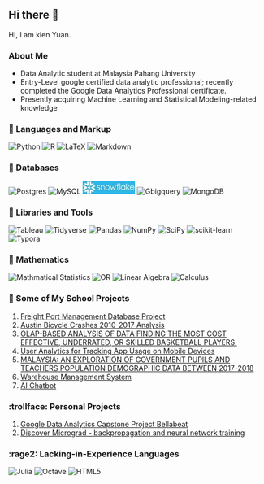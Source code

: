 ## Hi there 👋

HI, I am kien Yuan.

### About Me
- Data Analytic student at Malaysia Pahang University
- Entry-Level google certified data analytic professional; recently completed the Google Data Analytics Professional certificate.
- Presently acquiring Machine Learning and Statistical Modeling-related knowledge

### :pencil: Languages and Markup
![Python](https://img.shields.io/badge/python-3670A0?style=for-the-badge&logo=python&logoColor=ffdd54)
![R](https://img.shields.io/badge/r-%23276DC3.svg?style=for-the-badge&logo=r&logoColor=white)
![LaTeX](https://img.shields.io/badge/latex-%23008080.svg?style=for-the-badge&logo=latex&logoColor=white)
![Markdown](https://img.shields.io/badge/markdown-%23000000.svg?style=for-the-badge&logo=markdown&logoColor=white)

### 💾 Databases
![Postgres](https://img.shields.io/badge/postgres-%23316192.svg?style=for-the-badge&logo=postgresql&logoColor=white)
![MySQL](https://img.shields.io/badge/mysql-%2300f.svg?style=for-the-badge&logo=mysql&logoColor=white)
![Snow](https://github.com/soonkienyuan/soonkienyuan/blob/425b1069660c40c421a24522f5cbb05a3e07321b/image/1.jpg)
![Gbigquery](https://img.shields.io/badge/-Google%20Big%20Query-white?style=for-the-badge)
![MongoDB](https://img.shields.io/badge/MongoDB-%234ea94b.svg?style=for-the-badge&logo=mongodb&logoColor=white)

### :wrench: Libraries and Tools
![Tableau](https://img.shields.io/badge/Tableau-E97627?style=for-the-badge&logo=Tableau&logoColor=white)
![Tidyverse](https://img.shields.io/badge/-Tidyverse-darkblue?style=for-the-badge)
![Pandas](https://img.shields.io/badge/pandas-%23150458.svg?style=for-the-badge&logo=pandas&logoColor=white)
![NumPy](https://img.shields.io/badge/numpy-%23013243.svg?style=for-the-badge&logo=numpy&logoColor=white)
![SciPy](https://img.shields.io/badge/SciPy-%230C55A5.svg?style=for-the-badge&logo=scipy&logoColor=%white)
![scikit-learn](https://img.shields.io/badge/scikit--learn-%23F7931E.svg?style=for-the-badge&logo=scikit-learn&logoColor=white)
![Typora](https://img.shields.io/badge/-Typora-white?style=for-the-badge)

### :game_die: Mathematics
![Mathmatical Statistics](https://img.shields.io/badge/-Statistics-brightgreen?style=for-the-badge)
![OR](https://img.shields.io/badge/-Operational%20Research-brightgreen?style=for-the-badge)
![Linear Algebra](https://img.shields.io/badge/-Linear%20Algebra-brightgreen?style=for-the-badge)
![Calculus](https://img.shields.io/badge/-Calculus-orange?style=for-the-badge)


### :school: Some of My School Projects
1. [Freight Port Management Database Project](https://github.com/soonkienyuan/database-project-1)
2. [Austin Bicycle Crashes 2010-2017 Analysis](https://github.com/soonkienyuan/data-wrangling-school-project)
3. [OLAP-BASED ANALYSIS OF DATA FINDING THE MOST COST EFFECTIVE, UNDERRATED, OR SKILLED BASKETBALL PLAYERS.](https://github.com/soonkienyuan/OLAP-Analysis-using-postgreSQL)
4. [User Analytics for Tracking App Usage on Mobile Devices](https://github.com/soonkienyuan/Mobile-app-usgae-analytics-within-my-group)
5. [MALAYSIA: AN EXPLORATION OF GOVERNMENT PUPILS AND TEACHERS POPULATION DEMOGRAPHIC DATA BETWEEN 2017-2018](https://github.com/soonkienyuan/PUPILS-AND-TEACHERS-POPULATION-DEMOGRAPHIC)
6. [Warehouse Management System](https://github.com/soonkienyuan/DSAGroupProject)
7. [AI Chatbot](https://github.com/soonkienyuan/AI-School-Project)

### :trollface: Personal Projects
1. [Google Data Analytics Capstone Project Bellabeat](https://github.com/soonkienyuan/DataAnalytics_Capstone_case_study2)
2. [Discover Micrograd - backpropagation and neural network training](https://github.com/soonkienyuan/NOTE-build-from-scratch-neural-networks-Micrograd)

### :rage2: Lacking-in-Experience Languages
![Julia](https://img.shields.io/badge/-Julia-9558B2?style=for-the-badge&logo=julia&logoColor=white)
![Octave](https://img.shields.io/badge/OCTAVE-darkblue?style=for-the-badge&logo=octave&logoColor=fcd683)
![HTML5](https://img.shields.io/badge/html5-%23E34F26.svg?style=for-the-badge&logo=html5&logoColor=white)
